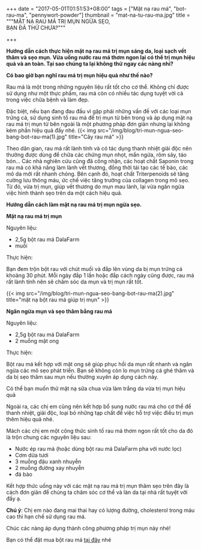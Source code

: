 +++
date = "2017-05-01T01:51:53+08:00"
tags = ["Mặt nạ rau má", "bot-rau-ma", "pennywort-powder"]
thumbnail = "mat-na-tu-rau-ma.jpg"
title = """MẶT NẠ RAU MÁ TRỊ MỤN NGỪA SẸO,  
BẠN ĐÃ THỬ CHƯA?"""

+++

**Hướng dẫn cách thực hiện mặt nạ rau má trị mụn sáng da, loại sạch vết thâm và sẹo mụn. Vừa uống nước rau má thơm ngon lại có thể trị mụn hiệu quả và an toàn. Tại sao chúng ta lại không thử ngay các nàng nhỉ?**

**Có bao giờ bạn nghĩ rau má trị mụn hiệu quả như thế nào?**

Rau má là một trong những nguyên liệu rất tốt cho cơ thể. Không chỉ được sử dụng như một thực phẩm, rau má còn có nhiều tác dụng tuyệt vời cả trong việc chữa bệnh và làm đẹp. 

Đặc biệt, nếu bạn đang đau đầu vì gặp phải những vấn đề với các loại mụn trứng cá, sử dụng sinh tố rau má để trị mụn từ bên trong và áp dụng mặt nạ rau má trị mụn từ bên ngoài là một phương pháp đơn giản nhưng lại không kém phần hiệu quả đấy nhé.
{{< img src="/img/blog/tri-mun-ngua-seo-bang-bot-rau-ma(1).jpg" title="Cây rau má" >}}

Theo dân gian, rau má rất lành tính và có tác dụng thanh nhiệt giải độc nên thường được dùng để chữa các chứng mụn nhọt, mẩn ngứa, rôm sảy, táo bón… Các nhà nghiên cứu cũng đã công nhận, các hoạt chất Saponin trong rau má có khả năng làm lành vết thương, đồng thời tái tạo các tế bào, các mô da mới rất nhanh chóng. Bên cạnh đó, hoạt chất Triterpenoids sẽ tăng cường lưu thông máu, ức chế việc tăng trưởng của collagen trong mô sẹo. Từ đó, vừa trị mụn, giúp vết thương do mụn mau lành, lại vừa ngăn ngừa việc hình thành sẹo trên da một cách hiệu quả.

**Hướng dẫn cách làm mặt nạ rau má trị mụn ngừa sẹo.**


**Mặt nạ rau má trị mụn**

Nguyên liệu: 

* 2,5g bột rau má DalaFarm 
* muối

Thực hiện:

Bạn đem trộn bột rau với chút muối và đắp lên vùng da bị mụn trứng cá khoảng 30 phút. Mỗi ngày đắp 1 lần hoặc đắp cách ngày cũng được, rau má rất lành tính nên sẽ chăm sóc da mụn và trị mụn rất tốt.

{{< img src="/img/blog/tri-mun-ngua-seo-bang-bot-rau-ma(2).jpg" title="mặt nạ bột rau má giúp trị mụn" >}} 

**Ngăn ngừa mụn và sẹo thâm bằng rau má**

Nguyên liệu: 

* 2,5g bột rau má DalaFarm
* 2 muỗng mật ong

Thực hiện: 

Bột rau má kết hợp với mật ong sẽ giúp phục hồi da mụn rất nhanh và ngăn ngừa các mô sẹo phát triển. Bạn sẽ không còn lo mụn trứng cá ghé thăm và da bị sẹo thâm sau mụn nếu thường xuyên áp dụng cách này.

Có thể bạn muốn thử mặt nạ sữa chua vừa làm trắng da vừa trị mụn hiệu quả

Ngoài ra, các chị em cũng nên kết hợp bổ sung nước rau má cho cơ thể để thanh nhiệt, giải độc, loại bỏ những tạp chất để việc hỗ trợ việc điều trị mụn thêm hiệu quả nhé. 

Mách các chị em một công thức sinh tố rau má thơm ngon rất tốt cho da đó là trộn chung các nguyên liệu sau:

* Nước ép rau má (hoặc dùng bột rau má DalaFarm pha với nước lọc)
* Cơm dừa tươi 
* 3 muỗng đậu xanh nhuyễn 
* 2 muỗng đường xay nhuyễn 
* đá bào 

Kết hợp thức uống này với các mặt nạ rau má trị mụn thâm sẹo trên đây là cách đơn giản để chúng ta chăm sóc cơ thể và làn da tại nhà rất tuyệt vời đấy ạ.

**Chú ý**: Chị em nào đang mai thai hay có lượng đường, cholesterol trong máu cao thì hạn chế sử dụng rau má.

Chúc các nàng áp dụng thành công phương pháp trị mụn này nhé!


Bạn có thể đặt mua bột rau má [tại đây](/san-pham/bột-rau-má-100g/) nhé
